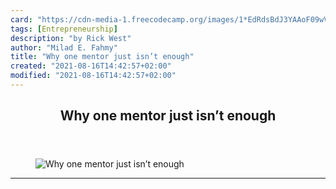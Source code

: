 ```yaml
---
card: "https://cdn-media-1.freecodecamp.org/images/1*EdRdsBdJ3YAAoF09wVjUfA.jpeg"
tags: [Entrepreneurship]
description: "by Rick West"
author: "Milad E. Fahmy"
title: "Why one mentor just isn’t enough"
created: "2021-08-16T14:42:57+02:00"
modified: "2021-08-16T14:42:57+02:00"
---
```

<div class="site-wrapper">
<main id="site-main" class="site-main outer">
<div class="inner">
<article class="post-full post tag-entrepreneurship tag-web-development tag-life-lessons tag-self-improvement tag-mentorship ">
<header class="post-full-header">
<h1 class="post-full-title">Why one mentor just isn’t enough</h1>
</header>
<figure class="post-full-image">
<picture>
<source media="(max-width: 700px)" sizes="1px" srcset="data:image/gif;base64,R0lGODlhAQABAIAAAAAAAP///yH5BAEAAAAALAAAAAABAAEAAAIBRAA7 1w">
<source media="(min-width: 701px)" sizes="(max-width: 800px) 400px,
(max-width: 1170px) 700px,
1400px" srcset="https://cdn-media-1.freecodecamp.org/images/1*EdRdsBdJ3YAAoF09wVjUfA.jpeg 300w,
https://cdn-media-1.freecodecamp.org/images/1*EdRdsBdJ3YAAoF09wVjUfA.jpeg 600w,
https://cdn-media-1.freecodecamp.org/images/1*EdRdsBdJ3YAAoF09wVjUfA.jpeg 1000w,
https://cdn-media-1.freecodecamp.org/images/1*EdRdsBdJ3YAAoF09wVjUfA.jpeg 2000w">
<img onerror="this.style.display='none'" src="https://cdn-media-1.freecodecamp.org/images/1*EdRdsBdJ3YAAoF09wVjUfA.jpeg" alt="Why one mentor just isn’t enough">
</picture>
</figure>
<section class="post-full-content">
<div class="post-content medium-migrated-article">
</div>
<hr>
</section>
</article>
</div>
</main>
</div>
<!-- Google Tag Manager (noscript) -->
<!-- End Google Tag Manager (noscript) -->
